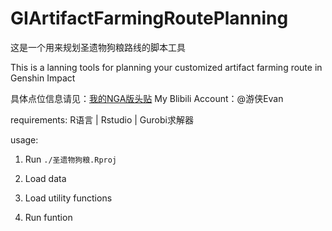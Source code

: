 # GIArtifactFarmingRoutePlanning
这是一个用来规划圣遗物狗粮路线的脚本工具

This is a lanning tools for planning your customized artifact farming route in Genshin Impact

具体点位信息请见：[我的NGA版头贴](https://nga.178.com/read.php?tid=27875210)
My Blibili Account：@游侠Evan

requirements:
R语言 | Rstudio | Gurobi求解器

usage:
1. Run `./圣遗物狗粮.Rproj`

2. Load data

3. Load utility functions

4. Run funtion
